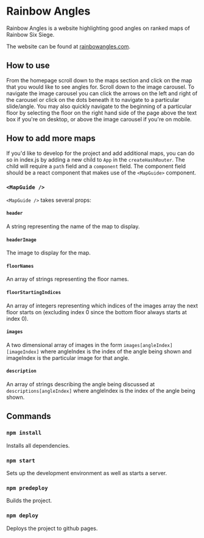 # Rainbow Angles

Rainbow Angles is a website highlighting good angles on ranked maps of Rainbow Six Siege.

The website can be found at [rainbowangles.com](https://rainbowangles.com/).

## How to use

From the homepage scroll down to the maps section and click on the map that you would like to see angles for.
Scroll down to the image carousel. To navigate the image carousel you can click the arrows on the left and right of the carousel or click on the dots beneath it to navigate to a particular slide/angle. You may also quickly navigate to the beginning of a particular floor by selecting the floor on the right hand side of the page above the text box if you're on desktop, or above the image carousel if you're on mobile.

## How to add more maps

If you'd like to develop for the project and add additional maps, you can do so in index.js by adding a new child to `App` in the `createHashRouter`. The child will require a `path` field and a `component` field. The component field should be a react component that makes use of the `<MapGuide>` component.

### `<MapGuide />`

`<MapGuide />` takes several props:

#### `header`

A string representing the name of the map to display.

#### `headerImage`

The image to display for the map.

#### `floorNames`

An array of strings representing the floor names.

#### `floorStartingIndices`

An array of integers representing which indices of the images array the next floor starts on (excluding index 0 since the bottom floor always starts at index 0).

#### `images`

A two dimensional array of images in the form `images[angleIndex][imageIndex]` where angleIndex is the index of the angle being shown and imageIndex is the particular
image for that angle.

#### `description`

An array of strings describing the angle being discussed at `descriptions[angleIndex]` where angleIndex is the index of the angle being shown.

## Commands

### `npm install`

Installs all dependencies.

### `npm start`

Sets up the development environment as well as starts a server.

### `npm predeploy`

Builds the project.

### `npm deploy`

Deploys the project to github pages.
